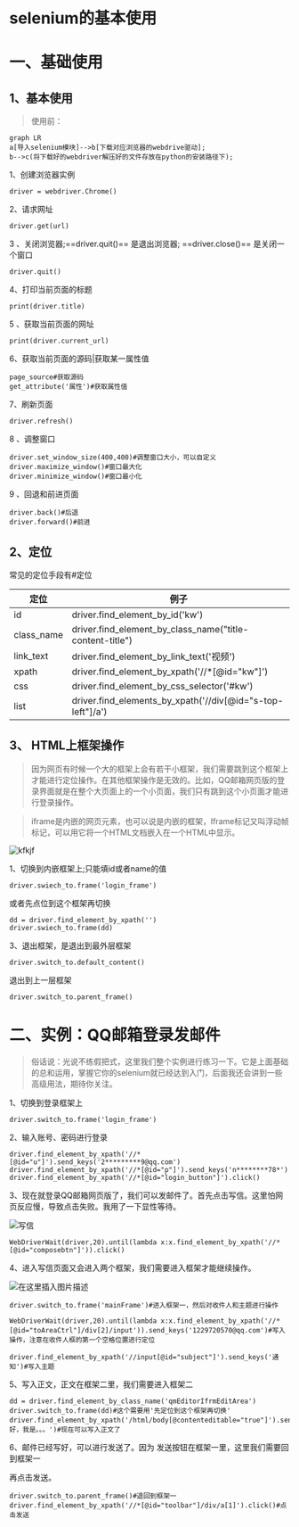 # selenium的基本使用   

#  

# 一、基础使用  



## 1、基本使用  



> 使用前：

```mermaid
graph LR
a[导入selenium模块]-->b[下载对应浏览器的webdrive驱动];
b-->c(将下载好的webdriver解压好的文件存放在python的安装路径下);
```

  

1、创建浏览器实例

```
driver = webdriver.Chrome()
```

  

2、请求网址

```
driver.get(url)
````

  

3 、关闭浏览器;==driver.quit()== 是退出浏览器; ==driver.close()== 是关闭一个窗口

```
driver.quit()
```

  

4、打印当前页面的标题

```
print(driver.title)
```

  

5 、获取当前页面的网址

```
print(driver.current_url)
```

  

6、获取当前页面的源码|获取某一属性值

```
page_source#获取源码
get_attribute('属性')#获取属性值
```

  

7、刷新页面

```
driver.refresh()
```

  

8 、调整窗口

```
driver.set_window_size(400,400)#调整窗口大小，可以自定义
driver.maximize_window()#窗口最大化
driver.minimize_window()#窗口最小化
```

  

9 、回退和前进页面

```
driver.back()#后退
driver.forward()#前进
```

##   

## 2、定位  



常见的定位手段有#定位 

| 定位       | 例子                                                       |
| ---------- | ---------------------------------------------------------- |
| id         | driver.find_element_by_id('kw')                            |
| class_name | driver.find_element_by_class_name("title-content-title")   |
| link_text  | driver.find_element_by_link_text('视频')                   |
| xpath      | driver.find_element_by_xpath('//*[@id="kw"]')              |
| css        | driver.find_element_by_css_selector('#kw')                 |
| list       | driver.find_elements_by_xpath('//div[@id="s-top-left"]/a') |

##   

## 3、 HTML上框架操作  



> 因为网页有时候一个大的框架上会有若干小框架，我们需要跳到这个框架上才能进行定位操作。在其他框架操作是无效的。比如，QQ邮箱网页版的登录界面就是在整个大页面上的一个小页面，我们只有跳到这个小页面才能进行登录操作。

> iframe是内嵌的网页元素，也可以说是内嵌的框架，Iframe标记又叫浮动帧标记，可以用它将一个HTML文档嵌入在一个HTML中显示。  



![kfkjf](https://img-blog.csdnimg.cn/20200620122104281.png?x-oss-process=image/watermark,type_ZmFuZ3poZW5naGVpdGk,shadow_10,text_aHR0cHM6Ly9ibG9nLmNzZG4ubmV0L2xpMjY0MjUzMDk3OQ==,size_16,color_FFFFFF,t_70)

  

1、切换到内嵌框架上;只能填id或者name的值 

```
driver.swiech_to.frame('login_frame')
```

  

或者先点位到这个框架再切换

```
dd = driver.find_element_by_xpath('') 
driver.swiech_to.frame(dd)
```

  

3、退出框架，是退出到最外层框架

```
driver.switch_to.default_content()
```

  

退出到上一层框架

```
driver.switch_to.parent_frame()
```

#   

# 二、实例：QQ邮箱登录发邮件  



> 俗话说：光说不练假把式，这里我们整个实例进行练习一下。它是上面基础的总和运用，掌握它你的selenium就已经达到入门，后面我还会讲到一些高级用法，期待你关注。

  

1、切换到登录框架上

```
driver.switch_to.frame('login_frame')
```

  

2、输入账号、密码进行登录

```
driver.find_element_by_xpath('//*[@id="u"]').send_keys('2*********9@qq.com')
driver.find_element_by_xpath('//*[@id="p"]').send_keys('n********78*')
driver.find_element_by_xpath('//*[@id="login_button"]').click()
```

  

3、现在就登录QQ邮箱网页版了，我们可以发邮件了。首先点击写信。这里怕网页反应慢，导致点击失败。我用了一下显性等待。  

![写信](https://img-blog.csdnimg.cn/2020062015385935.png)  



```
WebDriverWait(driver,20).until(lambda x:x.find_element_by_xpath('//*[@id="composebtn"]')).click()
```

  

4、进入写信页面又会进入两个框架，我们需要进入框架才能继续操作。  

 

  ![在这里插入图片描述](https://img-blog.csdnimg.cn/20200620154433697.png?x-oss-process=image/watermark,type_ZmFuZ3poZW5naGVpdGk,shadow_10,text_aHR0cHM6Ly9ibG9nLmNzZG4ubmV0L2xpMjY0MjUzMDk3OQ==,size_16,color_FFFFFF,t_70)  



```
driver.switch_to.frame('mainFrame')#进入框架一，然后对收件人和主题进行操作

WebDriverWait(driver,20).until(lambda x:x.find_element_by_xpath('//*[@id="toAreaCtrl"]/div[2]/input')).send_keys('1229720570@qq.com')#写入操作，注意在收件人框的第一个空格位置进行定位

driver.find_element_by_xpath('//input[@id="subject"]').send_keys('通知')#写入主题
```

  

5、写入正文，正文在框架二里，我们需要进入框架二

```
dd = driver.find_element_by_class_name('qmEditorIfrmEditArea')
driver.switch_to.frame(dd)#这个需要用'先定位到这个框架再切换'
driver.find_element_by_xpath('/html/body[@contenteditable="true"]').send_keys('你好，我是。。。')#现在可以写入正文了
```

  

6、邮件已经写好，可以进行发送了。因为 <kbd>发送按钮</kbd>在框架一里，这里我们需要回到框架一

再点击<kbd>发送</kbd>。

```
driver.switch_to.parent_frame()#退回到框架一
driver.find_element_by_xpath('//*[@id="toolbar"]/div/a[1]').click()#点击发送
```